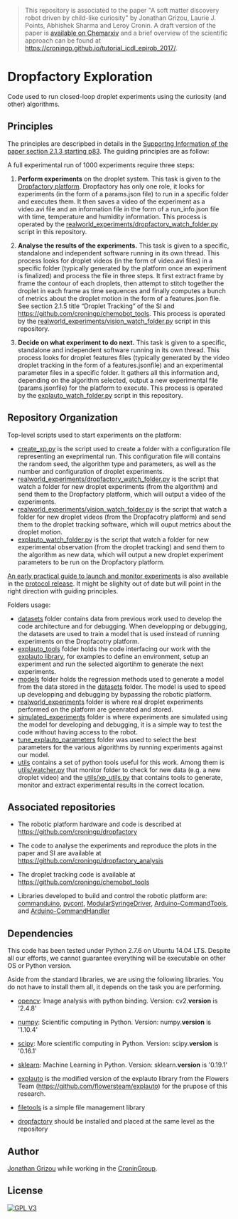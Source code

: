 >This repository is associated to the paper "A soft matter discovery robot driven by child-like curiosity" by Jonathan Grizou, Laurie J. Points, Abhishek Sharma and Leroy Cronin. A draft version of the paper is [available on Chemarxiv](https://chemrxiv.org/articles/A_Closed_Loop_Discovery_Robot_Driven_by_a_Curiosity_Algorithm_Discovers_Proto-Cells_That_Show_Complex_and_Emergent_Behaviours/6958334) and a brief overview of the scientific approach can be found at https://croningp.github.io/tutorial_icdl_epirob_2017/.

# Dropfactory Exploration

Code used to run closed-loop droplet experiments using the curiosity (and other) algorithms.

## Principles

The principles are descripbed in details in the [Supportng Information of the paper section 2.1.3 starting p83](https://ndownloader.figshare.com/files/12759725). The guiding principles are as follow:

A full experimental run of 1000 experiments require three steps: 

1. **Perform  experiments** on  the  droplet  system.  This  task  is  given  to  the  [Dropfactory platform](https://github.com/croningp/dropfactory).  Dropfactory  has  only  one  role,  it  looks  for  experiments  (in  the  form  of  a params.json file) to run in a specific folder and executes them. It then saves a video of the experiment as a video.avi file and an information file in the form of a run_info.json file with time, temperature and humidity information. This process is operated by the [realworld_experiments/dropfactory_watch_folder.py](realworld_experiments/dropfactory_watch_folder.py) script in this repository.

2. **Analyse  the  results  of  the  experiments.**  This  task  is  given  to  a specific,  standalone  and  independent  software  running  in  its  own  thread.  This  process  looks  for  droplet videos  (in  the  form  of  video.avi  files)  in  a  specific  folder  (typically  generated  by  the  platform  once  an  experiment  is  finalized)  and  process  the  file  in  three  steps.  It  first  extract frame by frame the contour of each droplets, then attempt to stitch together the droplet in each frame as time sequences and finally computes a bunch of metrics about the droplet motion in the form of a features.json file. See section 2.1.5 title “Droplet Tracking” of the SI and https://github.com/croningp/chemobot_tools. This process is operated by the [realworld_experiments/vision_watch_folder.py](realworld_experiments/vision_watch_folder.py) script in this repository.

3. **Decide on what experiment to do next.**  This task is given to a specific, standalone and independent software running in its own thread. This process looks for droplet features files  (typically  generated  by  the  video  droplet  tracking in  the  form  of  a  features.jsonfile)  and  an  experimental  parameter  files in  a  specific  folder.  It  gathers  all  this  information and, depending on the algorithm selected, output a new experimental file (params.jsonfile) for         the         platform         to         execute. This process is operated by the [explauto_watch_folder.py](explauto_watch_folder.py) script in this repository.

## Repository Organization

Top-level scripts used to start experiments on the platform:
- [create_xp.py](create_xp.py) is the script used to create a folder with a configuration file representing an exeprimental run. This configuration file will contains the random seed, the algorithm type and parameters, as well as the number and configuration of droplet experiments.
- [realworld_experiments/dropfactory_watch_folder.py](realworld_experiments/dropfactory_watch_folder.py) is the script that watch a folder for new droplet experiments (from the algorithm) and send them to the Dropfactory platform, which will output a video of the experiments.
- [realworld_experiments/vision_watch_folder.py](realworld_experiments/vision_watch_folder.py) is the script that watch a folder for new droplet videos (from the Dropfacotry platform) and send them to the droplet tracking software, which will ouput metrics about the droplet motion.
- [explauto_watch_folder.py](explauto_watch_folder.py) is the script that watch a folder for new experimental observation (from the droplet tracking) and send them to the algorithm as new data, which will output a new droplet experiment parameters to be run on the Dropfactory platform.

[An early practical guide to launch and monitor experiments](https://github.com/croningp/dropfactory_exploration/releases/download/protocol/Dropfactory_protocol.pdf) is also available in the [protocol release](https://github.com/croningp/dropfactory_exploration/releases/tag/protocol). It might be slighlty out of date but will point in the right direction with guiding principles.

Folders usage:
- [datasets](datasets) folder contains data from previous work used to develop the code architecture and for debugging. When developping or debugging, the datasets are used to train a model that is used instead of running experiments on the Dropfacotry platform.
- [explauto_tools](explauto_tools) folder holds the code interfacing our work with the [explauto library](https://github.com/flowersteam/explauto), for examples to define an environment, setup an experiment and run the selected algortihm to generate the next experiments.
- [models](models) folder holds the regression methods used to generate a model from the data stored in the [datasets](datasets) folder. The model is used to speed up developping and debugging by bypassing the robotic platform.
- [realworld_experiments](realworld_experiments) folder is where real droplet experiments performed on the platform are geenrated and stored.
- [simulated_experiments](simulated_experiments) folder is where experiments are simulated using the model for developing and debugging, it is a simple way to test the code without having access to the robot.
- [tune_explauto_parameters](tune_explauto_parameters) folder was used to select the best parameters for the various algorithms by running experiments against our model.
- [utils](utils) contains a set of python tools useful for this work. Among them is [utils/watcher.py](utils/watcher.py) that monitor folder to check for new data (e.g. a new droplet video) and the [utils/xp_utils.py](utils/xp_utils.py) that contains tools to generate, monitor and extract experimental results in the correct location.

## Associated repositories

- The robotic platform hardware and code is described at https://github.com/croningp/dropfactory

- The code to analyse the experiments and reproduce the plots in the paper and SI are available at https://github.com/croningp/dropfactory_analysis

- The droplet tracking code is available at https://github.com/croningp/chemobot_tools

- Libraries developed to build and control the robotic platform are: [commanduino](https://github.com/croningp/commanduino), [pycont](https://github.com/croningp/pycont), [ModularSyringeDriver](https://github.com/croningp/ModularSyringeDriver), [Arduino-CommandTools](https://github.com/croningp/Arduino-CommandTools), and [Arduino-CommandHandler](https://github.com/croningp/Arduino-CommandHandler)

## Dependencies

This code has been tested under Python 2.7.6 on Ubuntu 14.04 LTS. Despite all our efforts, we cannot guarantee everything will be executable on other OS or Python version.

Aside from the standard libraries, we are using the following libraries. You do not have to install them all, it depends on the task you are performing.

- [opencv](http://opencv.org/): Image analysis with python binding.
Version: cv2.__version__ is '2.4.8'

- [numpy](http://www.numpy.org/): Scientific computing in Python.
Version: numpy.__version__ is '1.10.4'

- [scipy](http://www.scipy.org/scipylib/index.html): More scientific computing in Python.
Version: scipy.__version__ is '0.16.1'

- [sklearn](http://scikit-learn.org/): Machine Learning in Python.
Version: sklearn.__version__ is '0.19.1'

- [explauto](https://github.com/jgrizou/explauto) is the modified version of the explauto library from the Flowers Team (https://github.com/flowersteam/explauto) for the prupose of this research.

- [filetools](https://github.com/jgrizou/filetools) is a simple file management library

- [dropfactory](https://github.com/croningp/dropfactory) should be installed and placed at the same level as the repository

## Author

[Jonathan Grizou](http://jgrizou.com/) while working in the [CroninGroup](http://www.chem.gla.ac.uk/cronin/).

## License

[![GPL V3](https://www.gnu.org/graphics/gplv3-127x51.png)](https://www.gnu.org/licenses/gpl.html)
